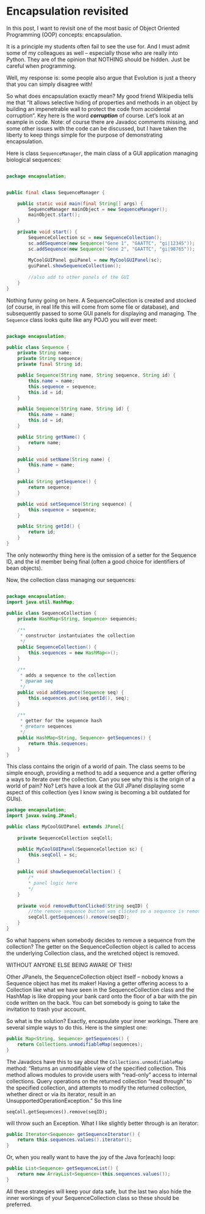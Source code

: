 # Encapsulation revisited

In this post, I want to revisit one of the most basic of Object Oriented Programming (OOP) concepts: encapsulation.

It is a principle my students often fail to see the use for. And I must admit some 
of my colleagues as well – especially those who are really into Python. They are of the opinion that NOTHING should be hidden. Just be careful when programming. 

Well, my response is: some people also argue that Evolution is just a theory that you can simply disagree with!

So what does encapsulation exactly mean? My good friend Wikipedia tells me that 
“It allows selective hiding of properties and methods in an object by building 
an impenetrable wall to protect the code from accidental corruption“. Key here 
is the word **_corruption_** of course. Let’s look at an example in code. Note: of 
course there are Javadoc comments missing, and some other issues with the code 
can be discussed, but I have taken the liberty to keep things simple for the 
purpose of demonstrating encapsulation.

Here is class `SequenceManager`, the main class of a GUI application managing 
biological sequences:

```java

package encapsulation;


public final class SequenceManager {

    public static void main(final String[] args) {
        SequenceManager mainObject = new SequenceManager();
        mainObject.start();
    }
    
    private void start() {
        SequenceCollection sc = new SequenceCollection();
        sc.addSequence(new Sequence("Gene 1", "GAATTC", "gi|12345"));
        sc.addSequence(new Sequence("Gene 2", "GAATTC", "gi|98765"));
        
        MyCoolGUIPanel guiPanel = new MyCoolGUIPanel(sc);
        guiPanel.showSequenceCollection();
        
        //also add to other panels of the GUI
    }
}
```

Nothing funny going on here. A SequenceCollection is created and stocked (of course, in real life this will come from some file or database), and subsequently passed to some GUI panels for displaying and managing. 
The `Sequence` class looks quite like any POJO you will ever meet:

```java

package encapsulation;

public class Sequence {
    private String name;
    private String sequence;
    private final String id;

    public Sequence(String name, String sequence, String id) {
        this.name = name;
        this.sequence = sequence;
        this.id = id;
    }

    public Sequence(String name, String id) {
        this.name = name;
        this.id = id;
    }

    public String getName() {
        return name;
    }

    public void setName(String name) {
        this.name = name;
    }

    public String getSequence() {
        return sequence;
    }

    public void setSequence(String sequence) {
        this.sequence = sequence;
    }

    public String getId() {
        return id;
    }
}
```

The only noteworthy thing here is the omission of a setter for the Sequence ID, 
and the id member being final (often a good choice for identifiers of bean 
objects).

Now, the collection class managing our sequences:  

```java

package encapsulation;
import java.util.HashMap;

public class SequenceCollection {
    private HashMap<String, Sequence> sequences;
    
    /**
     * constructor instantuiates the collection
     */
    public SequenceCollection() {
        this.sequences = new HashMap<>();
    }
    
    /**
     * adds a sequence to the collection
     * @param seq 
     */
    public void addSequence(Sequence seq) {
        this.sequences.put(seq.getId(), seq);
    }
    
    /**
     * getter for the sequence hash
     * @return sequences
     */
    public HashMap<String, Sequence> getSequences() {
        return this.sequences;
    }
}
```

This class contains the origin of a world of pain. The class seems to be simple 
enough, providing a method to add a sequence and a getter offering a ways to 
iterate over the collection. Can you see why this is the origin of a world of 
pain? No? Let’s have a look at the GUI JPanel displaying some aspect of this 
collection (yes I know swing is becoming a bit outdated for GUIs).

```java
package encapsulation;
import javax.swing.JPanel;

public class MyCoolGUIPanel extends JPanel{
    
    private SequenceCollection seqColl;

    public MyCoolGUIPanel(SequenceCollection sc) {
        this.seqColl = sc;
    }
    
    public void showSequenceCollection() {
        /*
        * panel logic here
        */
    }
    
    private void removeButtonClicked(String seqID) {
        //the remove sequence button was clicked so a sequence is removed
        seqColl.getSequences().remove(seqID);
    }
}
```

So what happens when somebody decides to remove a sequence from the collection? 
The getter on the SequenceCollection object is called to access the underlying 
Collection class, and the wretched object is removed.  

WITHOUT ANYONE ELSE BEING AWARE OF THIS!  

Other JPanels, the SequenceCollection object itself – nobody knows a Sequence 
object has met its maker! Having a getter offering access to a Collection like 
what we have seen in the SequenceCollection class and the HashMap is like dropping 
your bank card onto the floor of a bar with the pin code written on the back. 
You can bet somebody is going to take the invitation to trash your account.

So what is the solution? Exactly, encapsulate your inner workings. There are 
several simple ways to do this. Here is the simplest one:

```java
public Map<String, Sequence> getSequences() {
    return Collections.unmodifiableMap(sequences);
}

```

The Javadocs have this to say about the `Collections.unmodifiableMap` method: 
“Returns an unmodifiable view of the specified collection. This method allows 
modules to provide users with “read-only” access to internal collections. 
Query operations on the returned collection “read through” to the specified 
collection, and attempts to modify the returned collection, whether direct or 
via its iterator, result in an UnsupportedOperationException.” So this line

`seqColl.getSequences().remove(seqID);`  

will throw such an Exception. What I like slightly better through is an iterator:  

```java
public Iterator<Sequence> getSequenceIterator() {
    return this.sequences.values().iterator();
}
```

Or, when you really want to have the joy of the Java for(each) loop:

```java
public List<Sequence> getSequenceList() {
    return new ArrayList<Sequence>(this.sequences.values());
}
```

All these strategies will keep your data safe, but the last two also hide 
the inner workings of your SequenceCollection class so these should be 
preferred.  
